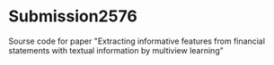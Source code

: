 # Submission2576
Sourse code for paper "Extracting informative features from financial statements with textual information by multiview learning"
